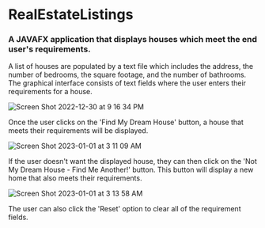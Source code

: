 # RealEstateListings

### A JAVAFX application that displays houses which meet the end user's requirements.

A list of houses are populated by a text file which includes the address, the number of bedrooms, the square footage, and the number of bathrooms. The graphical interface consists of text fields where the user enters their requirements for a house. 

![Screen Shot 2022-12-30 at 9 16 34 PM](https://user-images.githubusercontent.com/62267311/210122142-5d207c4f-5511-4b76-af06-da46662cd539.png)

Once the user clicks on the 'Find My Dream House' button, a house that meets their requirements will be displayed. 

![Screen Shot 2023-01-01 at 3 11 09 AM](https://user-images.githubusercontent.com/62267311/210164672-a39acfac-62f0-49d4-81db-23afc41135a4.png)


If the user doesn't want the displayed house, they can then click on the 'Not My Dream House - Find Me Another!' button. This button will display a new home that also meets their requirements. 

![Screen Shot 2023-01-01 at 3 13 58 AM](https://user-images.githubusercontent.com/62267311/210164711-32a1aaab-81e8-4d4b-af7b-d63e83f5c213.png)

The user can also click the 'Reset' option to clear all of the requirement fields.
